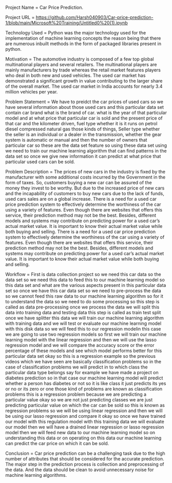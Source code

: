 Project Name = Car Price Prediction.

Project URL = https://github.com/Harsh040903/Car-price-prediction-1/blob/main/Microsoft%20Training/Untitled0%20(1).ipynb

Technology Used  = Python was the major technology used for the implementation of machine learning concepts the reason being that there are numerous inbuilt methods in the form of packaged libraries present in python.



Motivation = The automotive industry is composed of a few top global multinational players and several retailers. The multinational players are mainly manufacturers by trade whereas the retail market features players who deal in both new and used vehicles. The used car market has demonstrated a significant growth in value contributing to the larger share of the overall market. The used car market in India accounts for nearly 3.4 million vehicles per year.


Problem Statement = We have to preidct the car prices of used cars so we have several information about those used cars and this particular data set contain car brand what is the brand of car. what is the year of that particular model and at what price that particular car is sold and the present price of that car and the kilometer driven, fuel type whether it is it runs on petrol diesel  compressed natural gas those kinds of things, Seller type whether the seller is an individual or a dealer in the transmission,  whether the gear system is automatic or manual and then the number of owners that particular car so these are the data set feature so using these data set using we need to train our machine learning algorithm that can find patterns in the data set so once we give new information it can predict at what price that particular used cars can be sold.


Problem Description = The prices of new cars in the industry is fixed by the manufacturer with some additional costs incurred by the Government in the form of taxes. So, customers buying a new car can be assured of the money they invest to be worthy. But due to the increased price of new cars and the incapability of customers to buy new cars due to the lack of funds, used cars sales are on a global increase. There is a need for a used car price prediction system to effectively determine the worthiness of the car using a variety of features. Even though there are websites that offers this service, their prediction method may not be the best. Besides, different models and systems may contribute on predicting power for a used car’s actual market value. It is important to know their actual market value while both buying and selling.  There is a need for a used car price prediction system to effectively determine the worthiness of the car using a variety of features. Even though there are websites that offers this service, their prediction method may not be the best. Besides, different models and systems may contribute on predicting power for a used car’s actual market value. It is important to know their actual market value while both buying and selling.



Workflow = First is data collection project so we need this car data so the data set so we need this data to feed this to our machine learning model so this data set and what are the various aspects present in this particular data set so once we have this car data set so we need to pre-process the data so we cannot feed this raw data to our machine learning algorithm so for it to understand the data so we need to do some processing so this step is called as data pre-processing once we process the data we will split this data into training data and testing data this step is called as train test split once we have splitter this data we will train our machine learning algorithm with training data and we will test or evaluate our machine learning model with this disk data so we will feed this to our regression modelin this case we are going to use two regression models so first we will train our machine learning model with the linear regression and then we will use the lasso regression model and we will compare the accuracy score or the error percentage of these models and see which model performs better for this particular data set okay so this is a regression example so the previous videos which we have seen are basically classification problems so in the case of classification problems we will predict in to which class the particular data type belongs say for example we have made a project on diabetes prediction so in that case our machine learning model will predict whether a person has diabetes or not so it is like class it just predicts its yes or no or its zero or one those kind of problems are known as classification problems this is a regression problem because we are predicting a particular value okay so we are not just predicting classes we are just predicting particular value on which the car can be sold so this is known as regression problems so we will be using linear regression and then we will be using our lasso regression and compare it okay so once we have trained our model with this regulation model with this training data we will evaluate our model then we will have a drained linear regression or lasso regression model then we will feed new data to our machine learning model so on understanding this data or on operating on this data our machine learning can predict the car price on which it can be sold.




Conclusion = Car price prediction can be a challenging task due to the high number of attributes that should be considered for the accurate prediction. The major step in the prediction process is collection and preprocessing of the data. And  the data should be clean to avoid unnecessary noise for machine learning algorithms. 
